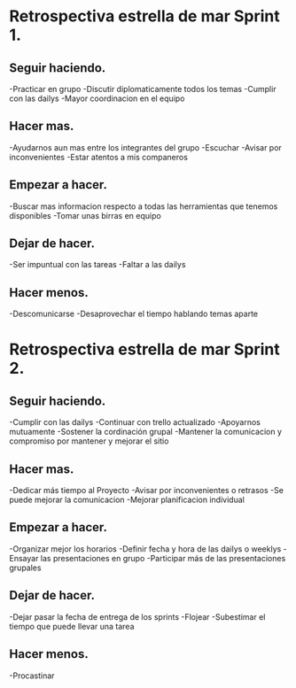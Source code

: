# Retrospectiva estrella de mar Sprint 1.

## Seguir haciendo.
-Practicar en grupo
-Discutir diplomaticamente todos los temas
-Cumplir con las dailys
-Mayor coordinacion en el equipo

## Hacer mas.
-Ayudarnos aun mas entre los integrantes del grupo
-Escuchar
-Avisar por inconvenientes
-Estar atentos a mis companeros

## Empezar a hacer.
-Buscar mas informacion respecto a todas las herramientas que tenemos disponibles
-Tomar unas birras en equipo

## Dejar de hacer.
-Ser impuntual con las tareas
-Faltar a las dailys

## Hacer menos.
-Descomunicarse
-Desaprovechar el tiempo hablando temas aparte

# Retrospectiva estrella de mar Sprint 2.

## Seguir haciendo.
-Cumplir con las dailys
-Continuar con trello actualizado
-Apoyarnos mutuamente
-Sostener la cordinación grupal
-Mantener la comunicacion y compromiso por mantener y mejorar el sitio

## Hacer mas.
-Dedicar más tiempo al Proyecto
-Avisar por inconvenientes o retrasos
-Se puede mejorar la comunicacion
-Mejorar planificacion individual

## Empezar a hacer.
-Organizar mejor los horarios
-Definir fecha y hora de las dailys o weeklys
-Ensayar las presentaciones en grupo
-Participar más de las presentaciones grupales

## Dejar de hacer.
-Dejar pasar la fecha de entrega de los sprints
-Flojear
-Subestimar el tiempo que puede llevar una tarea

## Hacer menos.
-Procastinar